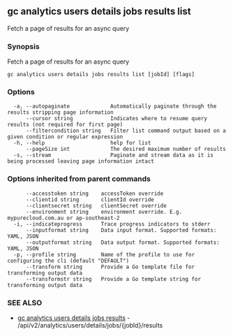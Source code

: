 ## gc analytics users details jobs results list

Fetch a page of results for an async query

### Synopsis

Fetch a page of results for an async query

```
gc analytics users details jobs results list [jobId] [flags]
```

### Options

```
  -a, --autopaginate             Automatically paginate through the results stripping page information
      --cursor string            Indicates where to resume query results (not required for first page)
      --filtercondition string   Filter list command output based on a given condition or regular expression
  -h, --help                     help for list
      --pageSize int             The desired maximum number of results
  -s, --stream                   Paginate and stream data as it is being processed leaving page information intact
```

### Options inherited from parent commands

```
      --accesstoken string    accessToken override
      --clientid string       clientId override
      --clientsecret string   clientSecret override
      --environment string    environment override. E.g. mypurecloud.com.au or ap-southeast-2
  -i, --indicateprogress      Trace progress indicators to stderr
      --inputformat string    Data input format. Supported formats: YAML, JSON
      --outputformat string   Data output format. Supported formats: YAML, JSON
  -p, --profile string        Name of the profile to use for configuring the cli (default "DEFAULT")
      --transform string      Provide a Go template file for transforming output data
      --transformstr string   Provide a Go template string for transforming output data
```

### SEE ALSO

* [gc analytics users details jobs results](gc_analytics_users_details_jobs_results.html)	 - /api/v2/analytics/users/details/jobs/{jobId}/results


